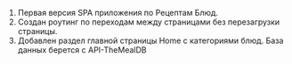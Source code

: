 1) Первая версия SPA приложения по Рецептам Блюд.
2) Создан роутинг по переходам между страницами без перезагрузки страницы. 
3) Добавлен раздел главной страницы Home с категориями блюд. База данных берется с API-TheMealDB
